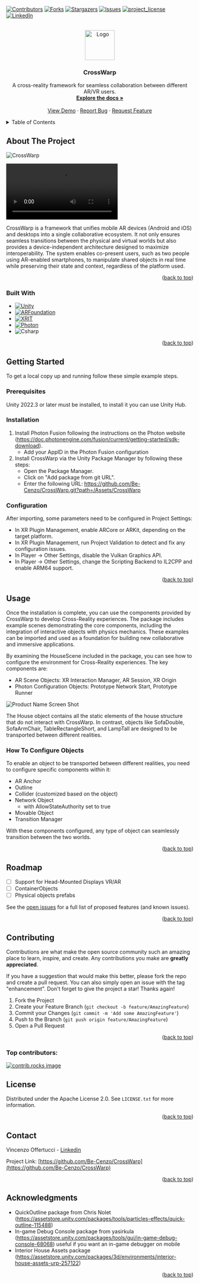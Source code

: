 <a id="readme-top"></a>

<!-- PROJECT SHIELDS -->
<!--
*** I'm using markdown "reference style" links for readability.
*** Reference links are enclosed in brackets [ ] instead of parentheses ( ).
*** See the bottom of this document for the declaration of the reference variables
*** for contributors-url, forks-url, etc. This is an optional, concise syntax you may use.
*** https://www.markdownguide.org/basic-syntax/#reference-style-links
-->
[![Contributors][contributors-shield]][contributors-url]
[![Forks][forks-shield]][forks-url]
[![Stargazers][stars-shield]][stars-url]
[![Issues][issues-shield]][issues-url]
[![project_license][license-shield]][license-url]
[![LinkedIn][linkedin-shield]][linkedin-url]

<!-- PROJECT LOGO -->
<br />
<div align="center">
  <a href="https://github.com/Be-Cenzo/CrossWarp">
    <img src="images/logo.png" alt="Logo" width="80" height="80">
  </a>

<h3 align="center">CrossWarp</h3>

  <p align="center">
    A cross-reality framework for seamless collaboration between different AR/VR users.
    <br />
    <a href="https://github.com/Be-Cenzo/CrossWarp"><strong>Explore the docs »</strong></a>
    <br />
    <br />
    <a href="https://github.com/Be-Cenzo/CrossWarp">View Demo</a>
    &middot;
    <a href="https://github.com/Be-Cenzo/CrossWarp/issues/new?labels=bug&template=bug-report---.md">Report Bug</a>
    &middot;
    <a href="https://github.com/Be-Cenzo/CrossWarp/issues/new?labels=enhancement&template=feature-request---.md">Request Feature</a>
  </p>
</div>



<!-- TABLE OF CONTENTS -->
<details>
  <summary>Table of Contents</summary>
  <ol>
    <li>
      <a href="#about-the-project">About The Project</a>
      <ul>
        <li><a href="#built-with">Built With</a></li>
      </ul>
    </li>
    <li>
      <a href="#getting-started">Getting Started</a>
      <ul>
        <li><a href="#prerequisites">Prerequisites</a></li>
        <li><a href="#installation">Installation</a></li>
      </ul>
    </li>
    <li><a href="#usage">Usage</a></li>
    <li><a href="#roadmap">Roadmap</a></li>
    <li><a href="#contributing">Contributing</a></li>
    <li><a href="#license">License</a></li>
    <li><a href="#contact">Contact</a></li>
    <li><a href="#acknowledgments">Acknowledgments</a></li>
  </ol>
</details>



<!-- ABOUT THE PROJECT -->
## About The Project

![CrossWarp][product-screenshot]

![CrossWarp][product-video]



CrossWarp is a framework that unifies mobile AR devices (Android and iOS) and desktops into a single collaborative ecosystem. It not only ensures seamless transitions between the physical and virtual worlds but also provides a device-independent architecture designed to maximize interoperability. The system enables co-present users, such as two people using AR-enabled smartphones, to manipulate shared objects in real time while preserving their state and context, regardless of the platform used.

<p align="right">(<a href="#readme-top">back to top</a>)</p>



### Built With

* [![Unity][Unity]][Unity-url]
* [![ARFoundation][ARFoundation]][ARFoundation-url]
* [![XRIT][XRIT]][XRIT-url]
* [![Photon][Photon]][Photon-url]
* ![Csharp][Csharp]

<p align="right">(<a href="#readme-top">back to top</a>)</p>



<!-- GETTING STARTED -->
## Getting Started

To get a local copy up and running follow these simple example steps.

### Prerequisites

Unity 2022.3 or later must be installed, to install it you can use Unity Hub.

### Installation

1. Install Photon Fusion following the instructions on the Photon website (https://doc.photonengine.com/fusion/current/getting-started/sdk-download).
    - Add your AppID in the Photon Fusion configuration
2. Install CrossWarp via the Unity Package Manager by following these steps:
    - Open the Package Manager.
    - Click on "Add package from git URL".
    - Enter the following URL: https://github.com/Be-Cenzo/CrossWarp.git?path=/Assets/CrossWarp

### Configuration
After importing, some parameters need to be configured in Project Settings:
  - In XR Plugin Management, enable ARCore or ARKit, depending on the target platform.
  - In XR Plugin Management, run Project Validation to detect and fix any configuration issues.
  - In Player → Other Settings, disable the Vulkan Graphics API.
  - In Player → Other Settings, change the Scripting Backend to IL2CPP and enable ARM64 support.

<p align="right">(<a href="#readme-top">back to top</a>)</p>



<!-- USAGE EXAMPLES -->
## Usage

Once the installation is complete, you can use the components provided by CrossWarp to develop Cross-Reality experiences. The package includes example scenes demonstrating the core components, including the integration of interactive objects with physics mechanics. These examples can be imported and used as a foundation for building new collaborative and immersive applications.

By examining the HouseScene included in the package, you can see how to configure the environment for Cross-Reality experiences. The key components are:
- AR Scene Objects: XR Interaction Manager, AR Session, XR Origin
- Photon Configuration Objects: Prototype Network Start, Prototype Runner

![Product Name Screen Shot][housescene]

The House object contains all the static elements of the house structure that do not interact with CrossWarp. In contrast, objects like SofaDouble, SofaArmChair, TableRectangleShort, and LampTall are designed to be transported between different realities.

### How To Configure Objects
To enable an object to be transported between different realities, you need to configure specific components within it:
- AR Anchor
- Outline
- Collider (customized based on the object)
- Network Object
  - with AllowStateAuthority set to true
- Movable Object
- Transition Manager

With these components configured, any type of object can seamlessly transition between the two worlds.


<p align="right">(<a href="#readme-top">back to top</a>)</p>



<!-- ROADMAP -->
## Roadmap

- [ ] Support for Head-Mounted Displays VR/AR
- [ ] ContainerObjects
- [ ] Physical objects prefabs

See the [open issues](https://github.com/Be-Cenzo/CrossWarp/issues) for a full list of proposed features (and known issues).

<p align="right">(<a href="#readme-top">back to top</a>)</p>



<!-- CONTRIBUTING -->
## Contributing

Contributions are what make the open source community such an amazing place to learn, inspire, and create. Any contributions you make are **greatly appreciated**.

If you have a suggestion that would make this better, please fork the repo and create a pull request. You can also simply open an issue with the tag "enhancement".
Don't forget to give the project a star! Thanks again!

1. Fork the Project
2. Create your Feature Branch (`git checkout -b feature/AmazingFeature`)
3. Commit your Changes (`git commit -m 'Add some AmazingFeature'`)
4. Push to the Branch (`git push origin feature/AmazingFeature`)
5. Open a Pull Request

<p align="right">(<a href="#readme-top">back to top</a>)</p>

### Top contributors:

<a href="https://github.com/Be-Cenzo/CrossWarp/graphs/contributors">
  <img src="https://contrib.rocks/image?repo=Be-Cenzo/CrossWarp" alt="contrib.rocks image" />
</a>



<!-- LICENSE -->
## License

Distributed under the Apache License 2.0. See `LICENSE.txt` for more information.

<p align="right">(<a href="#readme-top">back to top</a>)</p>



<!-- CONTACT -->
## Contact

Vincenzo Offertucci - [Linkedin][linkedin-url]

Project Link: [https://github.com/Be-Cenzo/CrossWarp](https://github.com/Be-Cenzo/CrossWarp)

<p align="right">(<a href="#readme-top">back to top</a>)</p>



<!-- ACKNOWLEDGMENTS -->
## Acknowledgments

* QuickOutline package from Chris Nolet (https://assetstore.unity.com/packages/tools/particles-effects/quick-outline-115488)
* In-game Debug Console package from yasirkula (https://assetstore.unity.com/packages/tools/gui/in-game-debug-console-68068) useful if you want an in-game debugger on mobile 
* Interior House Assets package (https://assetstore.unity.com/packages/3d/environments/interior-house-assets-urp-257122)

<p align="right">(<a href="#readme-top">back to top</a>)</p>



<!-- MARKDOWN LINKS & IMAGES -->
<!-- https://www.markdownguide.org/basic-syntax/#reference-style-links -->
[contributors-shield]: https://img.shields.io/github/contributors/Be-Cenzo/CrossWarp.svg?style=for-the-badge
[contributors-url]: https://github.com/Be-Cenzo/CrossWarp/graphs/contributors
[forks-shield]: https://img.shields.io/github/forks/Be-Cenzo/CrossWarp.svg?style=for-the-badge
[forks-url]: https://github.com/Be-Cenzo/CrossWarp/network/members
[stars-shield]: https://img.shields.io/github/stars/Be-Cenzo/CrossWarp.svg?style=for-the-badge
[stars-url]: https://github.com/Be-Cenzo/CrossWarp/stargazers
[issues-shield]: https://img.shields.io/github/issues/Be-Cenzo/CrossWarp.svg?style=for-the-badge
[issues-url]: https://github.com/Be-Cenzo/CrossWarp/issues
[license-shield]: https://img.shields.io/github/license/Be-Cenzo/CrossWarp.svg?style=for-the-badge
[license-url]: https://github.com/Be-Cenzo/CrossWarp/blob/master/LICENSE.txt
[linkedin-shield]: https://img.shields.io/badge/-LinkedIn-black.svg?style=for-the-badge&logo=linkedin&colorB=555
[linkedin-url]: https://linkedin.com/in/vincenzo-offertucci
[product-screenshot]: ReadmeFigures/CrossWarp.png
[product-video]: ReadmeFigures/transitionsdemo.mp4
[housescene]: ReadmeFigures/HouseScene.png



[Unity]: https://img.shields.io/badge/unity-000000?style=for-the-badge&logo=unity&logoColor=white
[Unity-url]: https://unity.com/

[ARFoundation]: https://img.shields.io/badge/ARFoundation-282828?style=for-the-badge
[ARFoundation-url]: https://docs.unity3d.com/Packages/com.unity.xr.arfoundation@5.1/manual/index.html

[XRIT]: https://img.shields.io/badge/XR%20Interaction%20Toolkit-333333?style=for-the-badge
[XRIT-url]: https://docs.unity3d.com/Packages/com.unity.xr.interaction.toolkit@3.1/manual/index.html

[Photon]: https://img.shields.io/badge/Photon%20Fusion-004480?style=for-the-badge&logo=photon&logoColor=white
[Photon-url]: https://www.photonengine.com/Fusion

[Csharp]: https://img.shields.io/badge/C%23-00C244?style=for-the-badge
